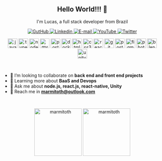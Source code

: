<p class="Title">
    <h2 align='center'>Hello World!!! 👋</h2>
    <p align='center'>I'm Lucas, a full stack developer from Brazil</p>
</p>

<p align='center'>
    <a href="https://github.com/marmitoTH" target="_blank" >
        <img alt="GutHub" src="https://img.shields.io/badge/GitHub--%23F8952D?style=social&logo=github">
    </a>
    <a href="https://www.linkedin.com/in/lucas-rodrigues-985918197/" target="_blank" >
        <img alt="Linkedin" src="https://img.shields.io/badge/LinkedIn--%23F8952D?style=social&logo=linkedin">
    </a>
    <a href="mailto:marmitoth@outlook.com" target="_blank" >
        <img alt="E-mail" src="https://img.shields.io/badge/Email--%23F8952D?style=social&logo=gmail">
    </a>
    <a href="https://www.youtube.com/channel/UC68qKjP7l6weO5P7mmbSvPA" target="_blank" >
        <img alt="YouTube" src="https://img.shields.io/badge/YouTube--%23F8952D?style=social&logo=youtube">
    </a>
    <a href="https://twitter.com/marmitoTH" target="_blank" >
        <img alt="Twitter" src="https://img.shields.io/badge/Twitter--%23F8952D?style=social&logo=twitter">
    </a>
</p>

<p align='center' class="image-list">
    <img src="https://devicons.github.io/devicon/devicon.git/icons/javascript/javascript-original.svg" alt="javascript"  width="30" height="30"/>
    <img src="https://devicons.github.io/devicon/devicon.git/icons/typescript/typescript-original.svg" alt="typescript"  width="30" height="30"/>
    <img src="https://devicons.github.io/devicon/devicon.git/icons/nodejs/nodejs-original.svg" alt="nodejs"  width="30" height="30"/>
    <img src="https://devicons.github.io/devicon/devicon.git/icons/mysql/mysql-original.svg" alt="mysql"  width="30" height="30"/>
    <img src="https://devicons.github.io/devicon/devicon.git/icons/postgresql/postgresql-original.svg" alt="postgresql"  width="30" height="30"/>
    <img src="https://devicons.github.io/devicon/devicon.git/icons/docker/docker-original.svg" alt="docker"  width="30" height="30"/>
    <img src="https://devicons.github.io/devicon/devicon.git/icons/html5/html5-original.svg" alt="html5"  width="30" height="30"/>
    <img src="https://devicons.github.io/devicon/devicon.git/icons/css3/css3-original.svg" alt="css3"  width="30" height="30"/>
    <img src="https://devicons.github.io/devicon/devicon.git/icons/react/react-original.svg" alt="react"  width="30" height="30"/>
    <img src="https://devicons.github.io/devicon/devicon.git/icons/git/git-original.svg" alt="git"  width="30" height="30"/>
    <img src="https://www.vectorlogo.zone/logos/getpostman/getpostman-icon.svg" alt="postman"  width="30" height="30"/>
    <img src="https://www.vectorlogo.zone/logos/figma/figma-icon.svg" alt="figma"  width="30" height="30"/>
    <img src="https://devicons.github.io/devicon/devicon.git/icons/photoshop/photoshop-plain.svg" alt="photoshop"  width="30" height="30"/>
    <img src="https://download.blender.org/branding/community/blender_community_badge_white.svg" alt="blender"  width="30" height="30"/>
    <img src="https://www.vectorlogo.zone/logos/unity3d/unity3d-icon.svg" alt="unity"  width="30" height="30"/>
</p>

</br>

- 👯 I’m looking to collaborate on **back end and front end projects**
- 🌱 Learning more about **BaaS and Devops**
- 💬 Ask me about **node.js, react.js, react-native, Unity**
- 💌 Reach me in **marmitoth@outlook.com**

</br>

<p align="center" class="hide-in-mobile">
    <img src="https://github-readme-stats.vercel.app/api/top-langs?username=marmitoth&show_icons=true&theme=dracula&locale=en&layout=compact" alt="marmitoth" height="150" />
    <img src="https://github-readme-stats.vercel.app/api?username=marmitoth&show_icons=true&theme=dracula&locale=en" alt="marmitoth" height="150" />
</p>

